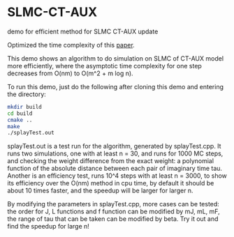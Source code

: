 # SLMC-CT-AUX
demo for efficient method for SLMC CT-AUX update

Optimized the time complexity of this [paper](https://journals.aps.org/prb/abstract/10.1103/PhysRevB.96.161102).

This demo shows an algorithm to do simulation on SLMC of CT-AUX model more efficiently, where the asymptotic time complexity for one step decreases from O(nm) to O(m^2 + m log n).

To run this demo, just do the following after cloning this demo and entering the directory:
```bash
mkdir build
cd build
cmake ..
make
./splayTest.out
```

splayTest.out is a test run for the algorithm, generated by splayTest.cpp. It runs two simulations, one with at least n = 30, and runs for 1000 MC steps, and checking the weight difference from the exact weight: a polynomial function of the absolute distance between each pair of imaginary time tau. Another is an efficiency test, runs 10^4 steps with at least n = 3000, to show its efficiency over the O(nm) method in cpu time, by default it should be about 10 times faster, and the speedup will be larger for larger n.

By modifying the parameters in splayTest.cpp, more cases can be tested: the order for J, L functions and f function can be modified by mJ, mL, mF, the range of tau that can be taken can be modified by beta. Try it out and find the speedup for large n!
